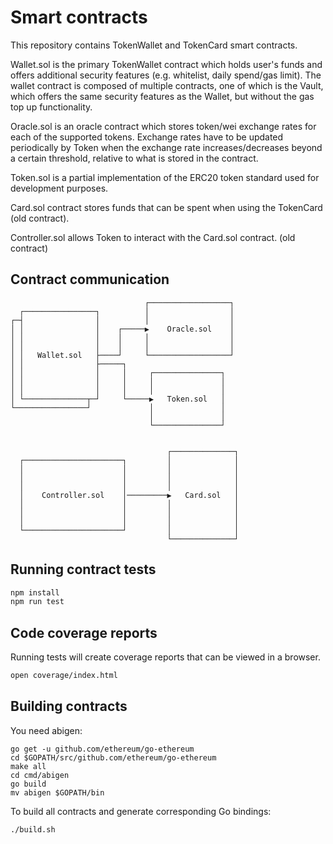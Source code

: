 # Smart contracts

This repository contains TokenWallet and TokenCard smart contracts.

Wallet.sol is the primary TokenWallet contract which holds user's funds and offers additional security features (e.g. whitelist, daily spend/gas limit). The wallet contract is composed of multiple contracts, one of which is the Vault, which offers the same security features as the Wallet, but without the gas top up functionality. 

Oracle.sol is an oracle contract which stores token/wei exchange rates for each of the supported tokens. Exchange rates have to be updated periodically by Token when the exchange rate increases/decreases beyond a certain threshold, relative to what is stored in the contract.

Token.sol is a partial implementation of the ERC20 token standard used for development purposes.

Card.sol contract stores funds that can be spent when using the TokenCard (old contract).

Controller.sol allows Token to interact with the Card.sol contract. (old contract)

## Contract communication

```
                              ┌──────────────────┐ 
  ┌────────────────┐          │                  │ 
┌─┤                │          │                  │ 
│ │                │    ┌─────▶    Oracle.sol    │ 
│ │                │    │     │                  │ 
│ │                │    │     │                  │ 
│ │   Wallet.sol   ├────┘     └──────────────────┘ 
│ │                ├─────┐                         
│ │                │     │     ┌───────────────┐   
│ │                │     │     │               │   
│ │                │     │     │               │   
│ └──────────────┬─┘     └─────▶   Token.sol   │   
└────────────────┘             │               │   
                               │               │   
                               └───────────────┘   
                                                                          
                                                   
                                   ┌──────────────┐
  ┌──────────────────────┐         │              │
  │                      │         │              │
  │                      │         │              │
  │                      │         │              │
  │    Controller.sol    │─────────▶   Card.sol   │
  │                      │         │              │
  │                      │         │              │
  │                      │         │              │
  └──────────────────────┘         │              │
                                   └──────────────┘
```


## Running contract tests

```sh
npm install
npm run test
```

## Code coverage reports

Running tests will create coverage reports that can be viewed in a browser.

```sh
open coverage/index.html
```

## Building contracts

You need abigen:
```
go get -u github.com/ethereum/go-ethereum
cd $GOPATH/src/github.com/ethereum/go-ethereum
make all
cd cmd/abigen
go build
mv abigen $GOPATH/bin
```

To build all contracts and generate corresponding Go bindings:

```sh
./build.sh
```
